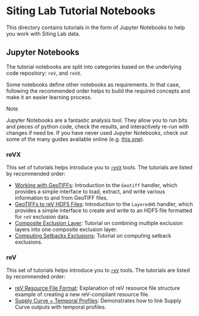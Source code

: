 # Siting Lab Tutorial Notebooks

This directory contains tutorials in the form of Jupyter Notebooks to help you work with
Siting Lab data.

## Jupyter Notebooks

The tutorial notebooks are split into categories based on the underlying
code repository: `reV`, and `reVX`.

Some notebooks define other notebooks as requirements. In that case, following
the recommended order helps to build the required concepts and make it an
easier learning process.


> [!NOTE]
> Jupyter Notebooks are a fantastic analysis tool. They allow you to run
> bits and pieces of python code, check the results, and interactively
> re-run with changes if need be. If you have never used Jupyter Notebooks,
> check out some of the many guides available online
> (e.g. [this one](https://www.codecademy.com/article/how-to-use-jupyter-notebooks)).

### reVX

This set of tutorials helps introduce you to [`reVX`](https://github.com/NREL/reVX/) tools. The tutorials are listed by recommended order:

- [Working with GeoTIFFs](reVX/01_geotiff_tutorial.ipynb): Introduction to the ``Geotiff`` handler, which provides a simple interface to load, extract, and write various information to and from GeoTIFF files.
- [GeoTIFFs to reV HDF5 Files](reVX/02_layered_h5_tutorial.ipynb): Introduction to the ``LayeredH5`` handler, which provides a simple interface to create and write to an HDF5 file formatted for `reV` exclusion data.
- [Composite Exclusion Layer](reVX/03_composite_mask_tutorial.ipynb): Tutorial on combining multiple exclusion layers into one composite exclusion layer.
- [Computing Setbacks Exclusions](reVX/04_setbacks_tutorial.ipynb): Tutorial on computing setback exclusions.

### reV

This set of tutorials helps introduce you to [`reV`](https://github.com/NREL/reV/) tools. The tutorials are listed by recommended order:

- [reV Resource File Format](reV/01_resource_file_tutorial.ipynb): Explanation of reV resource file structure example of creating a new reV-compliant resource file.
- [Supply Curve + Temporal Profiles](reV/02_temporal_profiles.ipynb): Demonstrates how to link Supply Curve outputs with temporal profiles.
